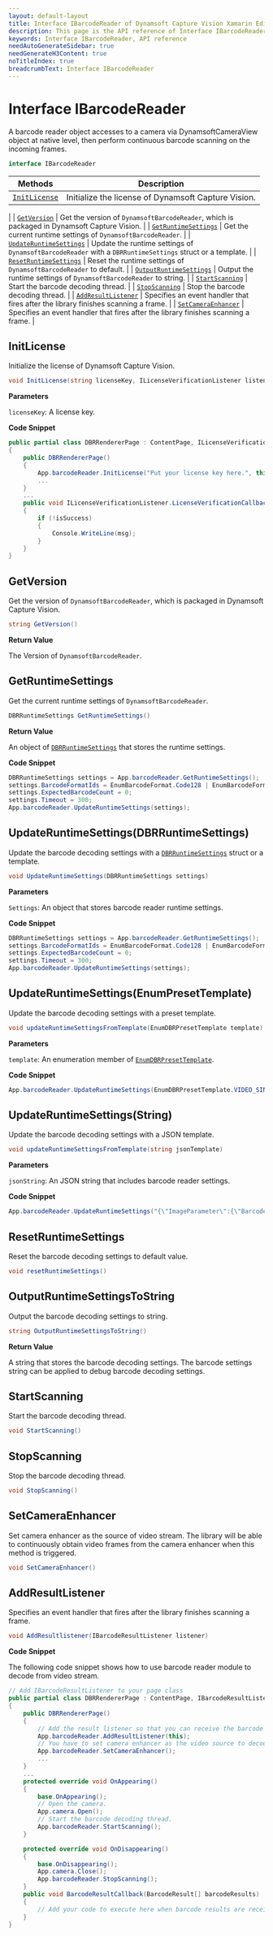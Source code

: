 ```yaml
---
layout: default-layout
title: Interface IBarcodeReader of Dynamsoft Capture Vision Xamarin Edition
description: This page is the API reference of Interface IBarcodeReader
keywords: Interface IBarcodeReader, API reference
needAutoGenerateSidebar: true
needGenerateH3Content: true
noTitleIndex: true
breadcrumbText: Interface IBarcodeReader
---
```


# Interface IBarcodeReader

A barcode reader object accesses to a camera via DynamsoftCameraView object at native level, then perform continuous barcode scanning on the incoming frames.

```c#
interface IBarcodeReader
```

| Methods | Description |
| ------- | ----------- |
| [`InitLicense`](#initlicense) | Initialize the license of Dynamsoft Capture Vision.
 |
| [`GetVersion`](#getversion) | Get the version of `DynamsoftBarcodeReader`, which is packaged in Dynamsoft Capture Vision. |
| [`GetRuntimeSettings`](#getruntimesettings) | Get the current runtime settings of `DynamsoftBarcodeReader`. |
| [`UpdateRuntimeSettings`](#updateruntimesettings) | Update the runtime settings of `DynamsoftBarcodeReader` with a `DBRRuntimeSettings` struct or a template. |
| [`ResetRuntimeSettings`](#resetruntimesettings) | Reset the runtime settings of `DynamsoftBarcodeReader` to default. |
| [`OutputRuntimeSettings`](#outputruntimesettings) | Output the runtime settings of `DynamsoftBarcodeReader` to string. |
| [`StartScanning`](#startscanning) | Start the barcode decoding thread. |
| [`StopScanning`](#stopscanning) | Stop the barcode decoding thread. |
| [`AddResultListener`](#addresultlistener) | Specifies an event handler that fires after the library finishes scanning a frame. |
| [`SetCameraEnhancer`](#bindcameraenhancer) | Specifies an event handler that fires after the library finishes scanning a frame. |

## InitLicense

Initialize the license of Dynamsoft Capture Vision.

```c#
void InitLicense(string licenseKey, ILicenseVerificationListener listener)
```

**Parameters**

`licenseKey`: A license key.

**Code Snippet**

```c#
public partial class DBRRendererPage : ContentPage, ILicenseVerificationListener
{
    public DBRRendererPage()
    {
        App.barcodeReader.InitLicense("Put your license key here.", this);
        ...
    }
    ...
    public void ILicenseVerificationListener.LicenseVerificationCallback(bool isSuccess, string msg)
    {
        if (!isSuccess) 
        {
            Console.WriteLine(msg);
        }
    }
}
```

## GetVersion

Get the version of `DynamsoftBarcodeReader`, which is packaged in Dynamsoft Capture Vision.

```c#
string GetVersion()
```

**Return Value**

The Version of `DynamsoftBarcodeReader`.

## GetRuntimeSettings

Get the current runtime settings of `DynamsoftBarcodeReader`.

```c#
DBRRuntimeSettings GetRuntimeSettings()
```

**Return Value**

An object of [`DBRRuntimeSettings`](class-dbr-runtime-settings.md) that stores the runtime settings.

**Code Snippet**

```c#
DBRRuntimeSettings settings = App.barcodeReader.GetRuntimeSettings();
settings.BarcodeFormatIds = EnumBarcodeFormat.Code128 | EnumBarcodeFormat.Qrcode;
settings.ExpectedBarcodeCount = 0;
settings.Timeout = 300;
App.barcodeReader.UpdateRuntimeSettings(settings);
```

## UpdateRuntimeSettings(DBRRuntimeSettings)

Update the barcode decoding settings with a [`DBRRuntimeSettings`](class-dbr-runtime-settings.md) struct or a template.

```c#
void UpdateRuntimeSettings(DBRRuntimeSettings settings)
```

**Parameters**

`Settings`: An object that stores barcode reader runtime settings.

**Code Snippet**

```c#
DBRRuntimeSettings settings = App.barcodeReader.GetRuntimeSettings();
settings.BarcodeFormatIds = EnumBarcodeFormat.Code128 | EnumBarcodeFormat.Qrcode;
settings.ExpectedBarcodeCount = 0;
settings.Timeout = 300;
App.barcodeReader.UpdateRuntimeSettings(settings);
```

## UpdateRuntimeSettings(EnumPresetTemplate)

Update the barcode decoding settings with a preset template.

```c#
void updateRuntimeSettingsFromTemplate(EnumDBRPresetTemplate template)
```

**Parameters**

`template`: An enumeration member of [`EnumDBRPresetTemplate`](enum-dbr-preset-template.md).

**Code Snippet**

```c#
App.barcodeReader.UpdateRuntimeSettings(EnumDBRPresetTemplate.VIDEO_SINGLE_BARCODE);
```

## UpdateRuntimeSettings(String)

Update the barcode decoding settings with a JSON template.

```c#
void updateRuntimeSettingsFromTemplate(string jsonTemplate)
```

**Parameters**

`jsonString`: An JSON string that includes barcode reader settings.

**Code Snippet**

```c#
App.barcodeReader.UpdateRuntimeSettings("{\"ImageParameter\":{\"BarcodeFormatIds\":[\"BF_ALL\"],\"BarcodeFormatIds_2\":null,\"DeblurLevel\":0,\"ExpectedBarcodesCount\":0,\"LocalizationModes\":[{\"Mode\":\"LM_SCAN_DIRECTLY\",\"ScanDirection\":1},{\"Mode\":\"LM_CONNECTED_BLOCKS\"}],\"Name\":\"video-speed-first\",\"ScaleDownThreshold\":2300,\"Timeout\":500},\"Version\":\"3.0\"}");
```

## ResetRuntimeSettings

Reset the barcode decoding settings to default value.

```c#
void resetRuntimeSettings()
```

## OutputRuntimeSettingsToString

Output the barcode decoding settings to string.

```c#
string OutputRuntimeSettingsToString()
```

**Return Value**

A string that stores the barcode decoding settings. The barcode settings string can be applied to debug barcode decoding settings.

## StartScanning

Start the barcode decoding thread.

```c#
void StartScanning()
```

## StopScanning

Stop the barcode decoding thread.

```c#
void StopScanning()
```

## SetCameraEnhancer

Set camera enhancer as the source of video stream. The library will be able to continuously obtain video frames from the camera enhancer when this method is triggered.

```c#
void SetCameraEnhancer()
```

## AddResultListener

Specifies an event handler that fires after the library finishes scanning a frame.

```c#
void AddResultlistener(IBarcodeResultListener listener)
```

**Code Snippet**

The following code snippet shows how to use barcode reader module to decode from video stream.

```c#
// Add IBarcodeResultListener to your page class
public partial class DBRRendererPage : ContentPage, IBarcodeResultListener
{
    public DBRRendererPage()
    {
        // Add the result listener so that you can receive the barcode results from the BarcodeResultCallback.
        App.barcodeReader.AddResultListener(this);
        // You have to set camera enhancer as the video source to decode from video stream.
        App.barcodeReader.SetCameraEnhancer();
        ...
    }
    ...
    protected override void OnAppearing()
    {
        base.OnAppearing();
        // Open the camera.
        App.camera.Open();
        // Start the barcode decoding thread.
        App.barcodeReader.StartScanning();
    }

    protected override void OnDisappearing()
    {
        base.OnDisappearing();
        App.camera.Close();
        App.barcodeReader.StopScanning();
    }
    public void BarcodeResultCallback(BarcodeResult[] barcodeResults)
    {
        // Add your code to execute here when barcode results are received.
    }
}
```
